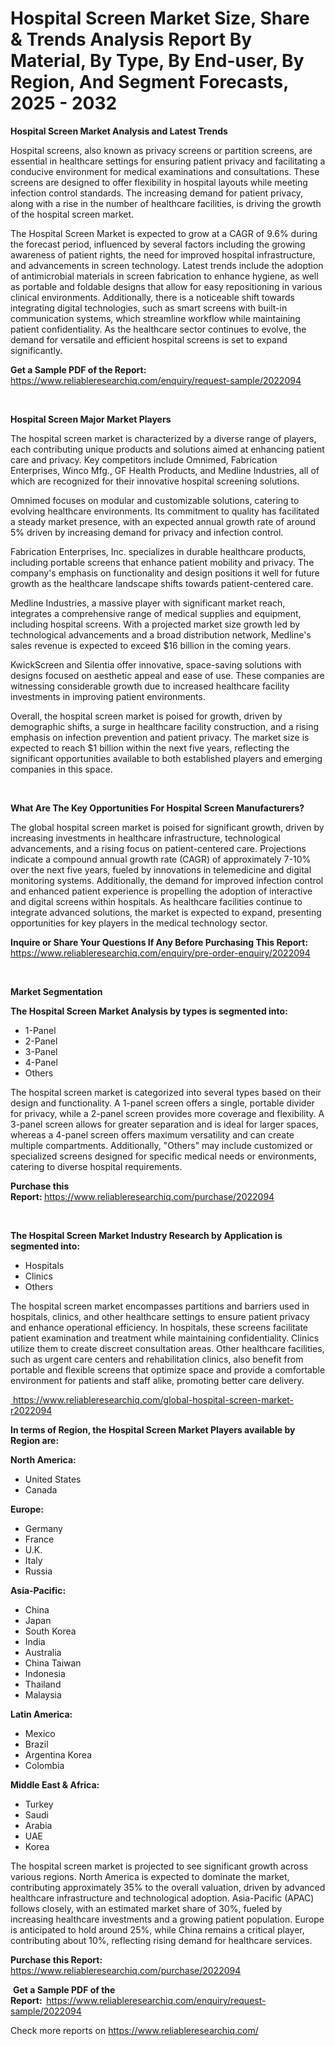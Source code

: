 <p><h1>Hospital Screen Market Size, Share & Trends Analysis Report By Material, By Type, By End-user, By Region, And Segment Forecasts, 2025 - 2032</h1></p><p><strong>Hospital Screen Market Analysis and Latest Trends</strong></p>
<p><p>Hospital screens, also known as privacy screens or partition screens, are essential in healthcare settings for ensuring patient privacy and facilitating a conducive environment for medical examinations and consultations. These screens are designed to offer flexibility in hospital layouts while meeting infection control standards. The increasing demand for patient privacy, along with a rise in the number of healthcare facilities, is driving the growth of the hospital screen market.</p><p>The Hospital Screen Market is expected to grow at a CAGR of 9.6% during the forecast period, influenced by several factors including the growing awareness of patient rights, the need for improved hospital infrastructure, and advancements in screen technology. Latest trends include the adoption of antimicrobial materials in screen fabrication to enhance hygiene, as well as portable and foldable designs that allow for easy repositioning in various clinical environments. Additionally, there is a noticeable shift towards integrating digital technologies, such as smart screens with built-in communication systems, which streamline workflow while maintaining patient confidentiality. As the healthcare sector continues to evolve, the demand for versatile and efficient hospital screens is set to expand significantly.</p></p>
<p><strong>Get a Sample PDF of the Report:&nbsp;</strong> <a href="https://www.reliableresearchiq.com/enquiry/request-sample/2022094?utm_campaign=2732&utm_medium=2&utm_source=Github&utm_content=ia&utm_term=29032025&utm_id=hospital-screen">https://www.reliableresearchiq.com/enquiry/request-sample/2022094</a></p>
<p>&nbsp;</p>
<p><strong>Hospital Screen Major Market Players</strong></p>
<p><p>The hospital screen market is characterized by a diverse range of players, each contributing unique products and solutions aimed at enhancing patient care and privacy. Key competitors include Omnimed, Fabrication Enterprises, Winco Mfg., GF Health Products, and Medline Industries, all of which are recognized for their innovative hospital screening solutions.</p><p>Omnimed focuses on modular and customizable solutions, catering to evolving healthcare environments. Its commitment to quality has facilitated a steady market presence, with an expected annual growth rate of around 5% driven by increasing demand for privacy and infection control.</p><p>Fabrication Enterprises, Inc. specializes in durable healthcare products, including portable screens that enhance patient mobility and privacy. The company's emphasis on functionality and design positions it well for future growth as the healthcare landscape shifts towards patient-centered care.</p><p>Medline Industries, a massive player with significant market reach, integrates a comprehensive range of medical supplies and equipment, including hospital screens. With a projected market size growth led by technological advancements and a broad distribution network, Medline's sales revenue is expected to exceed $16 billion in the coming years.</p><p>KwickScreen and Silentia offer innovative, space-saving solutions with designs focused on aesthetic appeal and ease of use. These companies are witnessing considerable growth due to increased healthcare facility investments in improving patient environments.</p><p>Overall, the hospital screen market is poised for growth, driven by demographic shifts, a surge in healthcare facility construction, and a rising emphasis on infection prevention and patient privacy. The market size is expected to reach $1 billion within the next five years, reflecting the significant opportunities available to both established players and emerging companies in this space.</p></p>
<p>&nbsp;</p>
<p><strong>What Are The Key Opportunities For Hospital Screen Manufacturers?</strong></p>
<p><p>The global hospital screen market is poised for significant growth, driven by increasing investments in healthcare infrastructure, technological advancements, and a rising focus on patient-centered care. Projections indicate a compound annual growth rate (CAGR) of approximately 7-10% over the next five years, fueled by innovations in telemedicine and digital monitoring systems. Additionally, the demand for improved infection control and enhanced patient experience is propelling the adoption of interactive and digital screens within hospitals. As healthcare facilities continue to integrate advanced solutions, the market is expected to expand, presenting opportunities for key players in the medical technology sector.</p></p>
<p><strong>Inquire or Share Your Questions If Any Before Purchasing This Report:</strong> <a href="https://www.reliableresearchiq.com/enquiry/pre-order-enquiry/2022094?utm_campaign=2732&utm_medium=2&utm_source=Github&utm_content=ia&utm_term=29032025&utm_id=hospital-screen">https://www.reliableresearchiq.com/enquiry/pre-order-enquiry/2022094</a></p>
<p>&nbsp;</p>
<p><strong>Market Segmentation</strong></p>
<p><strong>The Hospital Screen Market Analysis by types is segmented into:</strong></p>
<p><ul><li>1-Panel</li><li>2-Panel</li><li>3-Panel</li><li>4-Panel</li><li>Others</li></ul></p>
<p><p>The hospital screen market is categorized into several types based on their design and functionality. A 1-panel screen offers a single, portable divider for privacy, while a 2-panel screen provides more coverage and flexibility. A 3-panel screen allows for greater separation and is ideal for larger spaces, whereas a 4-panel screen offers maximum versatility and can create multiple compartments. Additionally, "Others" may include customized or specialized screens designed for specific medical needs or environments, catering to diverse hospital requirements.</p></p>
<p><strong>Purchase this Report:&nbsp;</strong><a href="https://www.reliableresearchiq.com/purchase/2022094?utm_campaign=2732&utm_medium=2&utm_source=Github&utm_content=ia&utm_term=29032025&utm_id=hospital-screen">https://www.reliableresearchiq.com/purchase/2022094</a></p>
<p>&nbsp;</p>
<p><strong>The Hospital Screen Market Industry Research by Application is segmented into:</strong></p>
<p><ul><li>Hospitals</li><li>Clinics</li><li>Others</li></ul></p>
<p><p>The hospital screen market encompasses partitions and barriers used in hospitals, clinics, and other healthcare settings to ensure patient privacy and enhance operational efficiency. In hospitals, these screens facilitate patient examination and treatment while maintaining confidentiality. Clinics utilize them to create discreet consultation areas. Other healthcare facilities, such as urgent care centers and rehabilitation clinics, also benefit from portable and flexible screens that optimize space and provide a comfortable environment for patients and staff alike, promoting better care delivery.</p></p>
<p><a href="https://www.reliableresearchiq.com/global-hospital-screen-market-r2022094?utm_campaign=2732&utm_medium=2&utm_source=Github&utm_content=ia&utm_term=29032025&utm_id=hospital-screen">&nbsp;https://www.reliableresearchiq.com/global-hospital-screen-market-r2022094</a></p>
<p><strong>In terms of Region, the Hospital Screen Market Players available by Region are:</strong></p>
<p>
    <p> <strong> North America: </strong>
        <ul>
            <li>United States</li>
            <li>Canada</li>
        </ul>
        </p> 
    <p> <strong> Europe: </strong>
        <ul>
            <li>Germany</li>
            <li>France</li>
            <li>U.K.</li>
            <li>Italy</li>
            <li>Russia</li>
        </ul>
        </p> 
    <p> <strong> Asia-Pacific: </strong>
        <ul>
            <li>China</li>
            <li>Japan</li>
            <li>South Korea</li>
            <li>India</li>
            <li>Australia</li>
            <li>China Taiwan</li>
            <li>Indonesia</li>
            <li>Thailand</li>
            <li>Malaysia</li>
        </ul>
        </p> 
    <p> <strong> Latin America: </strong>
        <ul>
            <li>Mexico</li>
            <li>Brazil</li>
            <li>Argentina Korea</li>
            <li>Colombia</li>
        </ul>
        </p> 
    <p> <strong> Middle East & Africa: </strong>
        <ul>
            <li>Turkey</li>
            <li>Saudi</li>
            <li>Arabia</li>
            <li>UAE</li>
            <li>Korea</li>
        </ul>
    </p>
    </p>
<p><p>The hospital screen market is projected to see significant growth across various regions. North America is expected to dominate the market, contributing approximately 35% to the overall valuation, driven by advanced healthcare infrastructure and technological adoption. Asia-Pacific (APAC) follows closely, with an estimated market share of 30%, fueled by increasing healthcare investments and a growing patient population. Europe is anticipated to hold around 25%, while China remains a critical player, contributing about 10%, reflecting rising demand for healthcare services.</p></p>
<p><strong>Purchase this Report: </strong><a href="https://www.reliableresearchiq.com/purchase/2022094?utm_campaign=2732&utm_medium=2&utm_source=Github&utm_content=ia&utm_term=29032025&utm_id=hospital-screen">https://www.reliableresearchiq.com/purchase/2022094</a></p>
<p>&nbsp;<strong>Get a Sample PDF of the Report:&nbsp;&nbsp;</strong><a href="https://www.reliableresearchiq.com/enquiry/request-sample/2022094?utm_campaign=2732&utm_medium=2&utm_source=Github&utm_content=ia&utm_term=29032025&utm_id=hospital-screen">https://www.reliableresearchiq.com/enquiry/request-sample/2022094</a></p>
<p><strong></strong></p>
<p>Check more reports on <a href="https://www.reliableresearchiq.com/?utm_campaign=2732&utm_medium=2&utm_source=Github&utm_content=ia&utm_term=29032025&utm_id=hospital-screen">https://www.reliableresearchiq.com/</a></p>